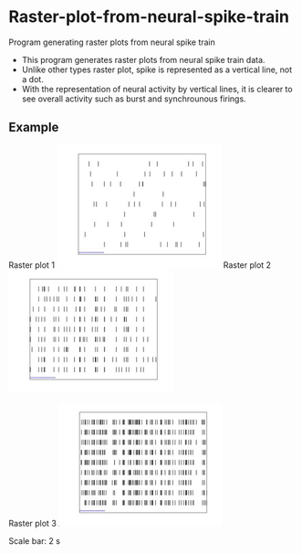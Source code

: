 # Raster-plot-from-neural-spike-train
Program generating raster plots from neural spike train


* This program generates raster plots from neural spike train data.
* Unlike other types raster plot, spike is represented as a vertical line, not a dot.
* With the representation of neural activity by vertical lines, it is clearer to see overall activity such as burst and synchrounous firings.




## Example
Raster plot 1
![alt text](https://github.com/kiyunleeeee/Raster-plot-from-neural-spike-train/blob/main/raster1.jpg)
Raster plot 2
![alt text](https://github.com/kiyunleeeee/Raster-plot-from-neural-spike-train/blob/main/raster2.jpg)


Raster plot 3
![alt text](https://github.com/kiyunleeeee/Raster-plot-from-neural-spike-train/blob/main/raster3.jpg)

Scale bar: 2 s
